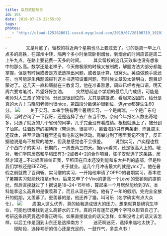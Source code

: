 ```yaml
---
title: 柒月贰拾陆日
id: 101
date: 2019-07-26 22:55:02
tags:
photos:
   - "http://cloud-1252628011.coscd.myqcloud.com/2019/07/20190719_192932.jpg"
---
```

-　　
　　又是月底了，留校的将近两个星期也马上要过去了。订的是周一早上八点多的高铁，在郑州中转，隔两个多小时坐软卧到烟台，到烟台的时间应该是周二上午九点。在路上要花费一天多的时间。
　　其实留校的这几天效率也没有想象中的那么高。数学还是老样子，今天做极限的时候又被制裁，解题方法大部分都能掌握，但是有时候或者是方法选择出问题，或者是计算，很窝火。英语做题手感还在，也可能是朱伟题源报刊这本书选项设置问题，有时候文章没太读明白，题目却蒙对了。这几天一直和唐赫在三教复习，他在准备雅思，周四已经考完口语，明天周六要考笔试，希望好好加油。
　　突然想起这个学期的最后几门成绩，可能是老师对大三孩子的怜悯，分还是很到位的。尤其是魏振波，看起来凶凶的，给分是真的大方！马晓阳老师也很nice，第四段分数保护很到位，连ymx都硬生生60分。
![](http://cloud-1252628011.coscd.myqcloud.com/2019/07/20190729_153708.jpg)
　　关于实习。本来学院有两个暑期实习，一个是南瑞，一个是广东电网。当时咨询了一下我哥，还是选择了去广东当甲方。奈何今年报名人数出奇地多，只选了就近的几个省份的同学，几乎完全没有看成绩。根根就选上了，被分到了汕尾。住着政府的招待所（带泳池，很豪华），离着海边只有两条街，而且周末还双休，甚至活动日程里还有看电影这种活动。高攀分到了哪里我记不清了，反正据他说是鸟不拉屎的地方，但我总感觉也不会很差。
　　说到实习，卢奕程也找了个西门子的实习，长期的，一周去两三四天。据pyq看来，还是很高大上的。哦对，我们学院居然和早稻田有3+2或者4+2的合作项目，陈子安就选了这条路，居然才知道...不过据唐赫纠正我，早稻田在日本还没到能和东大并列的底部，但是秒我们学校还是EEZZ吧。
　　关于就业。这几个月冲击最大的就是ymx了。他在暑假之前就做了百词斩、实习僧的实习，一开始他申请了OPPO的暑期实习，基本进了暑期实习就能秋招拿offer。后来又申了个Vivo的更高一个Level的营销岗的提前批，然后直接就过了！据说是18~24+15年终，算起来一个月居然能给到3W。本科能拿这么高真的是很羡慕了，而且从现在开始，他有了一年的假期，完完全全放开的假期，太羡慕了。更羡慕的是，他还养了猫，叫可乐（名字确实有点大众化）。
![](http://cloud-1252628011.coscd.myqcloud.com/2019/07/20190715_151330.jpg)
　　周围人这么优秀，真的给我造成很大的压力。想来就算是研究生毕业，可能也很难找到这么高薪水的工作。真的只有迷茫这两个字可以形容自己了。考研这条路究竟选择得正确吗，如果直接就业的话又怎样，如果没考上的话又该怎样，以后工作是回到山东还是选择南方？
　　迷茫啊迷茫，选择来临地太快了。
　　现阶段，选择考研的信心还是充足的，一鼓作气，多念点书！
　　

